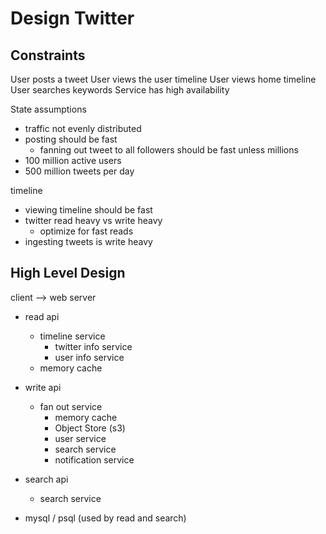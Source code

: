 # Design Twitter

## Constraints
User posts a tweet
User views the user timeline
User views home timeline
User searches keywords
Service has high availability

State assumptions
- traffic not evenly distributed
- posting should be fast
  - fanning out tweet to all followers should be fast unless millions
- 100 million active users
- 500 million tweets per day

timeline
- viewing timeline should be fast
- twitter read heavy vs write heavy
  - optimize for fast reads
- ingesting tweets is write heavy

## High Level Design
client --> 
  web server
  - read api
    - timeline service
      - twitter info service
      - user info service
    - memory cache
  - write api
    - fan out service
      - memory cache
      - Object Store (s3)
      - user service
      - search service
      - notification service
  - search api
    - search service

  - mysql / psql (used by read and search)

